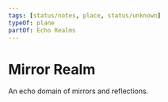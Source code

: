 ```yaml
---
tags: [status/notes, place, status/unknown]
typeOf: plane
partOf: Echo Realms
---
```


# Mirror Realm

An echo domain of mirrors and reflections. 